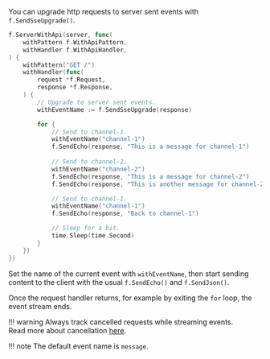 You can upgrade http requests to server sent events with `f.SendSseUpgrade()`.

```go
f.ServerWithApi(server, func(
    withPattern f.WithApiPattern,
    withHandler f.WithApiHandler,
) {
    withPattern("GET /")
    withHandler(func(
        request *f.Request,
        response *f.Response,
    ) {
        // Upgrade to server sent events.
        withEventName := f.SendSseUpgrade(response)

        for {
            // Send to channel-1.
            withEventName("channel-1")
            f.SendEcho(response, "This is a message for channel-1")
            
            // Send to channel-2.
            withEventName("channel-2")
            f.SendEcho(response, "This is a message for channel-2")
            f.SendEcho(response, "This is another message for channel-2")

            // Send to channel-1.
            withEventName("channel-1")
            f.SendEcho(response, "Back to channel-1")

            // Sleep for a bit.
			time.Sleep(time.Second)
        }
    })
})
```

Set the name of the current event with `withEventName`, 
then start sending content to the client with the usual `f.SendEcho()` and `f.SendJson()`.


Once the request handler returns, 
for example by exiting the `for` loop, 
the event stream ends.

!!! warning
    Always track cancelled requests while streaming events.<br/>
    Read more about cancellation [here](./cancellation.md).

!!! note
    The default event name is `message`.

